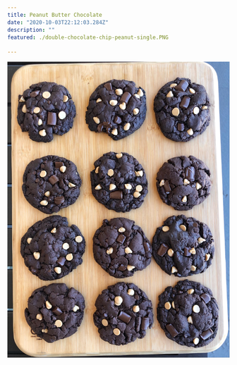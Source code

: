 ```yaml
---
title: Peanut Butter Chocolate
date: "2020-10-03T22:12:03.284Z"
description: ""
featured: ./double-chocolate-chip-peanut-single.PNG

---
```


![Look at all of those M&M cookies](./plate.JPG)